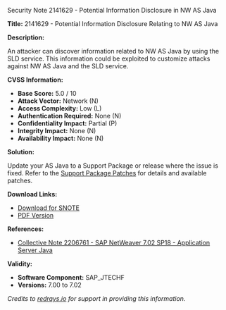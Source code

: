 Security Note 2141629 - Potential Information Disclosure in NW AS Java

**Title:** 2141629 - Potential Information Disclosure Relating to NW AS Java

**Description:**

An attacker can discover information related to NW AS Java by using the SLD service. This information could be exploited to customize attacks against NW AS Java and the SLD service.

**CVSS Information:**

- **Base Score:** 5.0 / 10
- **Attack Vector:** Network (N)
- **Access Complexity:** Low (L)
- **Authentication Required:** None (N)
- **Confidentiality Impact:** Partial (P)
- **Integrity Impact:** None (N)
- **Availability Impact:** None (N)

**Solution:**

Update your AS Java to a Support Package or release where the issue is fixed. Refer to the [Support Package Patches](https://notesdownloads.sap.com/note/0040000018034812017) for details and available patches.

**Download Links:**

- [Download for SNOTE](https://notesdownloads.sap.com/note/0040000018034812017)
- [PDF Version](https://me.sap.com/sap/support/sfm/notes/print/0002141629?language=en-US&token=B595E1E09A4D6A9EF903B8B66EB691CB)

**References:**

- [Collective Note 2206761 - SAP NetWeaver 7.02 SP18 - Application Server Java](https://me.sap.com/notes/2206761)

**Validity:**

- **Software Component:** SAP_JTECHF
- **Versions:** 7.00 to 7.02

*Credits to [redrays.io](https://redrays.io) for support in providing this information.*